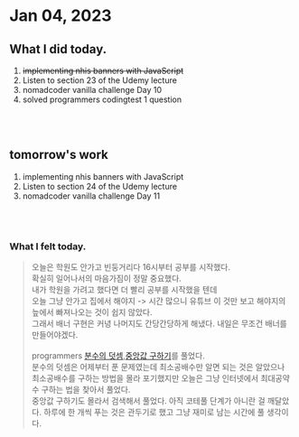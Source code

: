 # Jan 04, 2023 

## What I did today.
1. ~~implementing nhis banners with JavaScript~~
2. Listen to section 23 of the Udemy lecture
3. nomadcoder vanilla challenge Day 10
4. solved programmers codingtest 1 question

<br><br>

## tomorrow's work
1. implementing nhis banners with JavaScript
2. Listen to section 24 of the Udemy lecture
3. nomadcoder vanilla challenge Day 11

<br><br>

### What I felt today.

>오늘은 학원도 안가고 빈둥거리다 16시부터 공부를 시작했다.<br>
확실히 일어나서의 마음가짐이 정말 중요했다.<br> 내가 학원을 가려고 했다면 더 빨리 공부를 시작했을 텐데<br>오늘 그냥 안가고 집에서 해야지 -> 시간 많으니 유튜브 이 것만 보고 해야지의 늪에서 빠져나오는 것이 쉽지 않았다.<br>
그래서 배너 구현은 커녕 나머지도 간당간당하게 해냈다. 내일은 무조건 배너를 만들어야겠다.<br><br>
programmers [분수의 덧셈][link],[중앙값 구하기][link2]를 풀었다.<br>
분수의 덧셈은 어제부터 푼 문제였는데 최소공배수만 알면 되는 것은 알았으나 최소공배수를 구하는 방법을 몰라 포기했지만 오늘은 그냥 인터넷에서 최대공약수 구하는 법을 찾아서 풀었다.<br>
중앙값 구하기도 몰라서 검색해서 풀었다. 아직 코테풀 단계가 아니란 걸 깨달았다. 하루에 한 개씩 푸는 것은 관두기로 했고 그냥 재미로 남는 시간에 풀 생각이다.

[link]: https://school.programmers.co.kr/learn/courses/30/lessons/120811
[link2]: https://school.programmers.co.kr/learn/courses/30/lessons/120808
